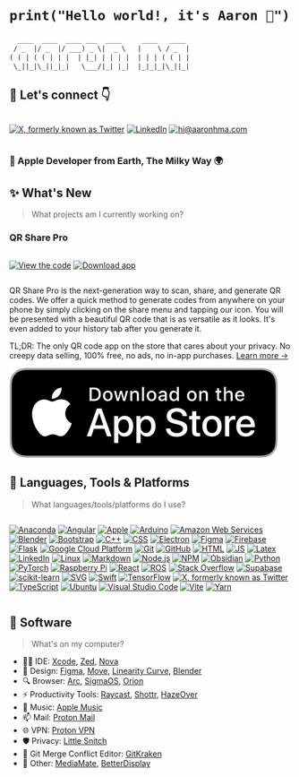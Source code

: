 # `print("Hello world!, it's Aaron 👋")`

```
  ____  ____  ____ ___  ____     ____   ____
 / _  |/ _  |/ ___) _ \|  _ \   |    \ / _  |
( ( | ( ( | | |  | |_| | | | |  | | | ( ( | |
 \_||_|\_||_|_|   \___/|_| |_|  |_|_|_|\_||_|
```

## 🤝 Let's connect 👇

<div style="display: flex !important;">

<a href="https://twitter.com/aaronhma" target="_blank"><img src="https://skillicons.dev/icons?i=twitter" alt="X, formerly known as Twitter" /></a>
<a href="https://www.linkedin.com/in/air-rn/" target="_blank"><img src="https://skillicons.dev/icons?i=linkedin" alt="LinkedIn" /></a>
<a href="mailto:hi@aaronhma.com"><img src="https://skillicons.dev/icons?i=gmail" alt="hi@aaronhma.com" /></a>

</div>

###  Apple Developer from Earth, The Milky Way 🌍

## ✨ What's New

> What projects am I currently working on?

### QR Share Pro

<div style="display: flex !important;">

<a href="https://github.com/TopGApps/QR-Share-Pro" target="_blank"><img src="https://skillicons.dev/icons?i=github" alt="View the code" /></a>
<a href="https://apps.apple.com/us/app/qr-share-pro/id6479589995" target="_blank"><img src="https://skillicons.dev/icons?i=apple" alt="Download app" /></a>

</div>

QR Share Pro is the next-generation way to scan, share, and generate QR codes. We offer a quick method to generate codes from anywhere on your phone by simply clicking on the share menu and tapping our icon. You will be presented with a beautiful QR code that is as versatile as it looks. It's even added to your history tab after you generate it.

TL;DR: The only QR code app on the store that cares about your privacy. No creepy data selling, 100% free, no ads, no in-app purchases. [Learn more →](https://github.com/Visual-Studio-Coder/QR-Share-Pro/blob/master/PRIVACY.md)

[![Download on the App Store](app-store.svg)](https://apps.apple.com/us/app/qr-share-pro/id6479589995)

## 🔨 Languages, Tools & Platforms

> What languages/tools/platforms do I use?

<div style="display: flex !important;">

<a href="https://www.anaconda.com/download" target="_blank"><img src="https://skillicons.dev/icons?i=anaconda" alt="Anaconda" /></a>
<a href="https://angular.dev/" target="_blank"><img src="https://skillicons.dev/icons?i=angular" alt="Angular" /></a>
<a href="https://developer.apple.com/" target="_blank"><img src="https://skillicons.dev/icons?i=apple" alt="Apple" /></a>
<a href="https://www.arduino.cc/" target="_blank"><img src="https://skillicons.dev/icons?i=arduino" alt="Arduino" /></a>
<a href="https://aws.amazon.com/" target="_blank"><img src="https://skillicons.dev/icons?i=aws" alt="Amazon Web Services" /></a>
<a href="https://www.blender.org/" target="_blank"><img src="https://skillicons.dev/icons?i=blender" alt="Blender" /></a>
<a href="https://getbootstrap.com/" target="_blank"><img src="https://skillicons.dev/icons?i=bootstrap" alt="Bootstrap" /></a>
<a href="https://en.cppreference.com/w/" target="_blank"><img src="https://skillicons.dev/icons?i=cpp" alt="C++" /></a>
<a href="https://developer.mozilla.org/en-US/docs/Learn/CSS" target="_blank"><img src="https://skillicons.dev/icons?i=css" alt="CSS" /></a>
<a href="https://www.electronjs.org/" target="_blank"><img src="https://skillicons.dev/icons?i=electron" alt="Electron" /></a>
<a href="https://www.figma.com/" target="_blank"><img src="https://skillicons.dev/icons?i=figma" alt="Figma" /></a>
<a href="https://firebase.google.com/" target="_blank"><img src="https://skillicons.dev/icons?i=firebase" alt="Firebase" /></a>
<a href="https://github.com/pallets/flask" target="_blank"><img src="https://skillicons.dev/icons?i=flask" alt="Flask" /></a>
<a href="https://cloud.google.com/" target="_blank"><img src="https://skillicons.dev/icons?i=gcp" alt="Google Cloud Platform" /></a>
<a href="https://git-scm.com/" target="_blank"><img src="https://skillicons.dev/icons?i=git" alt="Git" /></a>
<a href="https://github.com/" target="_blank"><img src="https://skillicons.dev/icons?i=github" alt="GitHub" /></a>
<a href="https://github.com/whatwg/html/tree/main" target="_blank"><img src="https://skillicons.dev/icons?i=html" alt="HTML" /></a>
<a href="https://developer.mozilla.org/en-US/docs/Learn/JavaScript" target="_blank"><img src="https://skillicons.dev/icons?i=js" alt="JS" /></a>
<a href="https://www.latex-project.org/" target="_blank"><img src="https://skillicons.dev/icons?i=latex" alt="Latex" /></a>
<a href="https://www.linkedin.com/in/air-rn/" target="_blank"><img src="https://skillicons.dev/icons?i=linkedin" alt="LinkedIn" /></a>
<a href="https://github.com/torvalds/linux" target="_blank"><img src="https://skillicons.dev/icons?i=linux" alt="Linux" /></a>
<a href="https://github.com/skills/communicate-using-markdown?tab=readme-ov-file" target="_blank"><img src="https://skillicons.dev/icons?i=md" alt="Markdown" /></a>
<a href="https://nodejs.org/en" target="_blank"><img src="https://skillicons.dev/icons?i=nodejs" alt="Node.js" /></a>
<a href="https://www.npmjs.com/" target="_blank"><img src="https://skillicons.dev/icons?i=npm" alt="NPM" /></a>
<a href="https://obsidian.md/" target="_blank"><img src="https://skillicons.dev/icons?i=obsidian" alt="Obsidian" /></a>
<a href="https://www.python.org/" target="_blank"><img src="https://skillicons.dev/icons?i=py" alt="Python" /></a>
<a href="https://pytorch.org/" target="_blank"><img src="https://skillicons.dev/icons?i=pytorch" alt="PyTorch" /></a>
<a href="https://www.raspberrypi.com/" target="_blank"><img src="https://skillicons.dev/icons?i=raspberrypi" alt="Raspberry Pi" /></a>
<a href="https://react.dev/" target="_blank"><img src="https://skillicons.dev/icons?i=react" alt="React" /></a>
<a href="https://www.ros.org/" target="_blank"><img src="https://skillicons.dev/icons?i=ros" alt="ROS" /></a>
<a href="https://stackoverflow.com/" target="_blank"><img src="https://skillicons.dev/icons?i=stackoverflow" alt="Stack Overflow" /></a>
<a href="https://supabase.com/" target="_blank"><img src="https://skillicons.dev/icons?i=supabase" alt="Supabase" /></a>
<a href="https://scikit-learn.org/stable/index.html" target="_blank"><img src="https://skillicons.dev/icons?i=sklearn" alt="scikit-learn" /></a>
<a href="https://developer.mozilla.org/en-US/docs/Web/SVG" target="_blank"><img src="https://skillicons.dev/icons?i=svg" alt="SVG" /></a>
<a href="https://www.swift.org/" target="_blank"><img src="https://skillicons.dev/icons?i=swift" alt="Swift" /></a>
<a href="https://www.tensorflow.org/" target="_blank"><img src="https://skillicons.dev/icons?i=tensorflow" alt="TensorFlow" /></a>
<a href="https://twitter.com/aaronhma" target="_blank"><img src="https://skillicons.dev/icons?i=twitter" alt="X, formerly known as Twitter" /></a>
<a href="https://www.typescriptlang.org/" target="_blank"><img src="https://skillicons.dev/icons?i=ts" alt="TypeScript" /></a>
<a href="https://ubuntu.com/" target="_blank"><img src="https://skillicons.dev/icons?i=ubuntu" alt="Ubuntu" /></a>
<a href="https://vscodium.com/" target="_blank"><img src="https://skillicons.dev/icons?i=vscode" alt="Visual Studio Code" /></a>
<a href="https://vitejs.dev/" target="_blank"><img src="https://skillicons.dev/icons?i=vite" alt="Vite" /></a>
<a href="https://yarnpkg.com/" target="_blank"><img src="https://skillicons.dev/icons?i=yarn" alt="Yarn" /></a>

</div>

## 🎁 Software

> What's on my computer?

- 👨‍💻 IDE: [Xcode](https://developer.apple.com/xcode/), [Zed](https://zed.dev/), [Nova](https://nova.app/)
- 🎨 Design: [Figma](https://www.figma.com/), [Move](https://www.linearity.io/move/), [Linearity Curve](https://www.linearity.io/curve/), [Blender](https://www.blender.org/)
- 🔍 Browser: [Arc](https://arc.net/gift/b33255c9), [SigmaOS](https://sigmaos.com/), [Orion](https://kagi.com/orion/)
- ⚡ Productivity Tools: [Raycast](https://www.raycast.com/), [Shottr](https://shottr.cc/), [HazeOver](https://hazeover.com/)
- 🎵 Music: [Apple Music](https://music.apple.com/us/browse)
- 📫 Mail: [Proton Mail](https://proton.me/mail)
- 🌐 VPN: [Proton VPN](https://protonvpn.com/)
- 🛡️ Privacy: [Little Snitch](https://www.obdev.at/products/littlesnitch/index.html)
- 😤 Git Merge Conflict Editor: [GitKraken](https://www.gitkraken.com/)
- 🎁 Other: [MediaMate](https://wouter01.github.io/MediaMate/), [BetterDisplay](https://github.com/waydabber/BetterDisplay)
